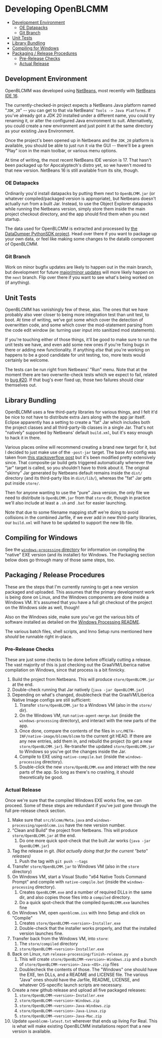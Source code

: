 Developing OpenBLCMM
====================

- [Development Environment](#development-environment)
  - [OE Datapacks](#oe-datapacks)
  - [Git Branch](#git-branch)
- [Unit Tests](#unit-tests)
- [Library Bundling](#library-bundling)
- [Compiling for Windows](#compiling-for-windows)
- [Packaging / Release Procedures](#packaging--release-procedures)
  - [Pre-Release Checks](#pre-release-checks)
  - [Actual Release](#actual-release)

Development Environment
-----------------------

OpenBLCMM was developed using [NetBeans](https://netbeans.apache.org/),
most recently with [NetBeans IDE 16](https://netbeans.apache.org/download/nb16/index.html).

The currently-checked-in project expects a NetBeans Java platform named
"`JDK_20`" -- you can get to that via NetBeans' `Tools -> Java Platforms`.
If you've already got a JDK 20 installed under a different name, you could
try renaming it, or alter the configured Java environment to suit.
Alternatively, you could create a new environment and just point it at
the same directory as your existing Java Environment.

Once the project's been opened up in Netbeans and the `JDK_20` platform is
available, you should be able to just run it via the GUI -- there'll be a
green "Play" icon in the main toolbar, or various menu options.

At time of writing, the most recent NetBeans IDE version is 17.  That
hasn't been packaged up for Apocalyptech's distro yet, so we haven't moved
to that new version.  NetBeans 16 is still available from its site, though.

### OE Datapacks

Ordinarily you'd install datapacks by putting them next to `OpenBLCMM.jar`
(or whatever compiled/packaged version is appropriate), but Netbeans doesn't
actually run from a built Jar.  Instead, to use the Object Explorer
datapacks while running the Netbeans version, simply store them inside the
main project checkout directory, and the app should find them when you next
startup.

The data used for OpenBLCMM is extracted and processed by [the DataDumper
PythonSDK project](https://github.com/BLCM/DataDumper).  Head over there if
you want to package up your own data, or feel like making some changes to
the datalib component of OpenBLCMM.

### Git Branch

Work on minor bugfix updates are likely to happen out in the main branch,
but development for future [major/minor updates](https://semver.org/) will
more likely happen on the `next` branch.  Flip over there if you want to
see what's being worked on (if anything).

Unit Tests
----------

OpenBLCMM has vanishingly few of these, alas.  The ones that we have probably
also veer closer to being more integration test than unit test, to boot.  At
time of writing, we've got some which cover the detection of overwritten code,
and some which cover the mod-statement parsing from the code edit window (ie:
turning user input into sanitized mod statements).

If you're touching either of those things, it'll be good to make sure to run
the unit tests we have, and even add some new ones if you're fixing bugs in
there or adding new functionality.  If anything *else* that you're working on
happens to be a good candidate for unit testing, too, more tests would certainly
be welcome.

The tests can be run right from Netbeans' "Run" menu.  Note that at the moment
there are two overwrite-check tests which we expect to fail, related to
[bug #20](https://github.com/BLCM/OpenBLCMM/issues/20).  If that bug's ever
fixed up, those two failures should clear themselves out.

Library Bundling
----------------

OpenBLCMM uses a few third-party libraries for various things, and I felt
it'd be nice to not have to distribute extra Jars along with the app jar
itself.  Eclipse apparently has a setting to create a "fat" Jar which
includes both the project classes and all third-party-lib classes in a
single Jar.  That's not "natively" supported by Netbeans' default `build.xml`,
but it's easy enough to hack it in there.

Various places online will recommend creating a brand new target for it,
but I decided to just make use of the `-post-jar` target.  The base Ant
config was taken from [this stackoverflow post](https://stackoverflow.com/questions/70526988/netbeans-how-to-create-an-executable-jar-file-with-all-libraries-and-source-fi)
but it's been modified pretty extensively since.  That composite-jar
build gets triggered automatically whenever the "jar" target is called,
so you shouldn't have to think about it.  The original "skinny" Jar
generated by Netbeans default remains inside the `dist/` directory
(and its third-party libs in `dist/lib/`), whereas the "fat" Jar gets
put inside `store/`.

Then for anyone wanting to use the "pure" Java version, the only file we
need to distribute is `OpenBLCMM.jar` from that `store` dir, though in
practice we'll also include at least a `.sh` and `.bat` for easier
launching.

Note that due to some filename mapping stuff we're doing to avoid
collisions in the combined Jarfile, if we ever add in new third-party
libraries, our `build.xml` will have to be updated to support the new
lib file.

Compiling for Windows
---------------------

See the [`windows-processing` directory](windows-processing/) for
information on compiling the "native" EXE version (and its installer)
for Windows.  The Packaging section below does go through many of those
same steps, too.

Packaging / Release Procedures
------------------------------

These are the steps that I'm currently running to get a new version
packaged and uploaded.  This assumes that the primary development work
is being done on Linux, and the Windows components are done inside
a Windows VM.  It's assumed that you have a full git checkout of the
project on the Windows side as well, though!

Also on the Windows side, make sure you've got the various bits of
software installed as detailed on the [Windows Processing
README](windows-processing/README.md).

The various batch files, shell scripts, and Inno Setup runs mentioned
here *should* be runnable right in-place.

### Pre-Release Checks

These are just some checks to be done before officially cutting a release.
The vast majority of this is just checking out the GraalVM/Liberica native
compilation on Windows, since that process is a bit finnicky.

1. Build the project from Netbeans.  This will produce `store/OpenBLCMM.jar`
   at the end.
2. Double-check running that Jar natively (`java -jar OpenBLCMM.jar`)
3. Depending on what's changed, doublecheck that the GraalVM/Liberica Native Image
   configs are still sufficient:
    1. Transfer `store/OpenBLCMM.jar` to a Windows VM (also in the `store/` dir).
    2. On the Windows VM, run `native-agent-merge.bat` (inside the `windows-processing`
       directory), and interact with the new parts of the app.
    3. Once done, compare the contents of the files in `src/META-INF/native-image/blcmm/blcmm`
       to the current git HEAD.  If there are any new entries, add them in, and
       rebuild the project (to get a new `store/OpenBLCMM.jar`).  Re-transfer the
       updated `store/OpenBLCMM.jar` to Windows so you've got the changes inside
       the Jar.
    4. Compile to EXE using `native-compile.bat` (inside the `windows-processing`
       directory).
    5. Double-click the new `store/OpenBLCMM.exe` and interact with the new parts of the
       app.  So long as there's no crashing, it should theoretically be good.

### Actual Release

Once we're sure that the compiled Windows EXE works fine, we can proceed.  Some of
these steps are redundant if you've just gone through the full pre-release check
section.

1. Make sure that `src/blcmm/Meta.java` and `windows-processing/openblcmm.iss`
   have the new version number.
2. "Clean and Build" the project from Netbeans.  This will produce
   `store/OpenBLCMM.jar` at the end.
    1. Do one more quick spot-check that the built Jar works (`java -jar OpenBLCMM.jar`)
3. Tag the release in git.  *(Not actually doing that for the current
   "beta" releases)*
    1. Push the tag with `git push --tags`
4. Transfer `store/OpenBLCMM.jar` to Windows VM (also in the `store` directory)
5. On Windows VM, start a Visual Studio "x64 Native Tools Command Prompt" and
   compile with `native-compile.bat` (inside the `windows-processing` directory).
    1. Creates `OpenBLCMM.exe` and a number of required DLLs in the same dir, and
       also copies those files into a `compiled` directory.
    2. Do a quick spot-check that the compiled `OpenBLCMM.exe` launches fine
6. On Windows VM, open `openblcmm.iss` with Inno Setup and click on "Compile"
    1. Creates `store/OpenBLCMM-<version>-Installer.exe`
    2. Double-check that the installer works properly, and that the installed
       version launches fine.
7. Transfer back from the Windows VM, into `store`:
    1. The `store/compiled` directory
    2. `store/OpenBLCMM-<version>-Installer.exe`
8. Back on Linux, run `release-processing/finish-release.py`
    1. This will create `store/OpenBLCMM-<version>-Windows.zip` and a bunch of
       `store/OpenBLCMM-<version>-Java-<OS>.zip` files
    2. Doublecheck the contents of those.  The "Windows" one should have the
       EXE, ten DLLs, and a README and LICENSE file.  The various "Java" ones
       should have the Jarfile, README, LICENSE, and whatever OS-specific launch
       scripts are necessary.
9. Create a new github release and upload all five packaged releases:
    1. `store/OpenBLCMM-<version>-Installer.exe`
    2. `store/OpenBLCMM-<version>-Windows.zip`
    3. `store/OpenBLCMM-<version>-Java-Windows.zip`
    4. `store/OpenBLCMM-<version>-Java-Linux.zip`
    5. `store/OpenBLCMM-<version>-Java-Mac.zip`
10. Update `openblcmm-latest.txt` wherever that ends up living For Real.  This is
    what will make existing OpenBLCMM installations report that a new version is
    available.

